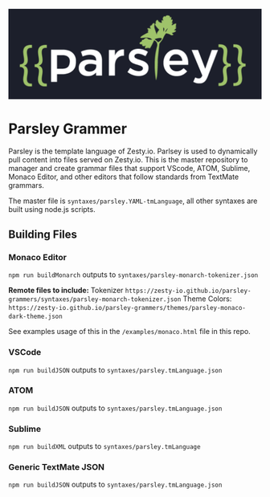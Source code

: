 ![Parsley Logo](assets/parsley-logo.png)

# Parsley Grammer

Parsley is the template language of Zesty.io. Parlsey is used to dynamically pull content into files served on Zesty.io. This is the master repository to manager and create grammar files that support VScode, ATOM, Sublime, Monaco Editor, and other editors that follow standards from TextMate grammars.

The master file is `syntaxes/parsley.YAML-tmLanguage`, all other syntaxes are built using node.js scripts.

## Building Files

### Monaco Editor

`npm run buildMonarch` outputs to `syntaxes/parsley-monarch-tokenizer.json`

**Remote files to include:**
Tokenizer `https://zesty-io.github.io/parsley-grammers/syntaxes/parsley-monarch-tokenizer.json`
Theme Colors: `https://zesty-io.github.io/parsley-grammers/themes/parsley-monaco-dark-theme.json`

See examples usage of this in the `/examples/monaco.html` file in this repo.

### VSCode

`npm run buildJSON` outputs to `syntaxes/parsley.tmLanguage.json`

### ATOM

`npm run buildJSON` outputs to `syntaxes/parsley.tmLanguage.json`

### Sublime

`npm run buildXML` outputs to `syntaxes/parsley.tmLanguage`

### Generic TextMate JSON

`npm run buildJSON` outputs to `syntaxes/parsley.tmLanguage.json`
